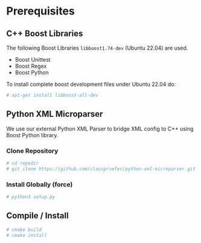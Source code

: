 # Prerequisites
## C++ Boost Libraries

The following Boost Libraries ```libboost1.74-dev``` (Ubuntu 22.04) are used. 

- Boost Unittest
- Boost Regex
- Boost Python

To install complete boost development files under Ubuntu 22.04 do:

```bash
# apt-get install libboost-all-dev
```

## Python XML Microparser

We use our external Python XML Parser to bridge XML config to C++ using Boost Python library.

### Clone Repository

```bash
# cd repodir
# git clone https://github.com/clauspruefer/python-xml-microparser.git
```

### Install Globally (force)

```bash
# python3 setup.py
```

## Compile / Install

```bash
# cmake build
# cmake install
```

